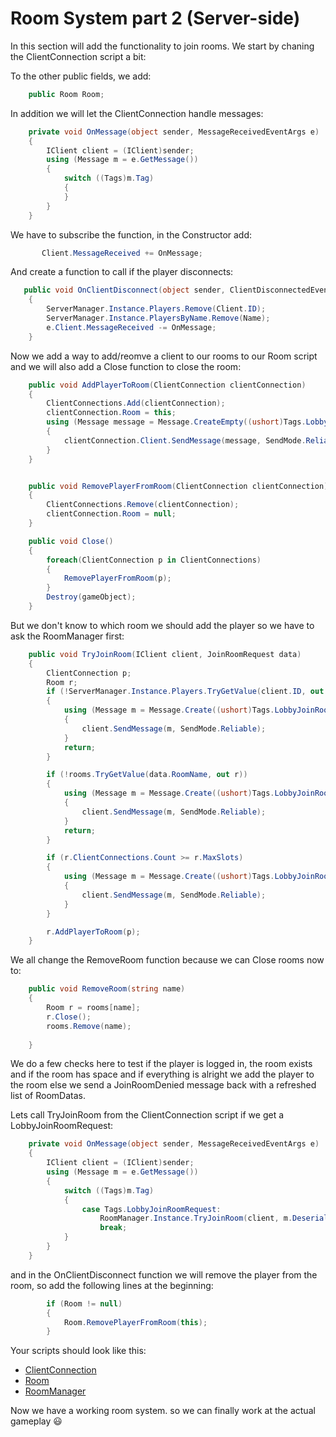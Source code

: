 # Room System part 2 (Server-side)

In this section will add the functionality to join rooms.
We start by chaning the ClientConnection script a bit:

To the other public fields, we add:
```csharp
    public Room Room;
```

In addition we will let the ClientConnection handle messages:
```csharp
    private void OnMessage(object sender, MessageReceivedEventArgs e)
    {
        IClient client = (IClient)sender;
        using (Message m = e.GetMessage())
        {
            switch ((Tags)m.Tag)
            {
            }
        }
    }
```

We have to subscribe the function, in the Constructor add:
```csharp
       Client.MessageReceived += OnMessage;
```

And create a function to call if the player disconnects:
```csharp
   public void OnClientDisconnect(object sender, ClientDisconnectedEventArgs e)
    {
        ServerManager.Instance.Players.Remove(Client.ID);
        ServerManager.Instance.PlayersByName.Remove(Name);
        e.Client.MessageReceived -= OnMessage;
    }
```

Now we add a way to add/reomve a client to our rooms to our Room script and we will also add a Close function to close the room:
```csharp
    public void AddPlayerToRoom(ClientConnection clientConnection)
    {
        ClientConnections.Add(clientConnection);
        clientConnection.Room = this;
        using (Message message = Message.CreateEmpty((ushort)Tags.LobbyJoinRoomAccepted))
        {
            clientConnection.Client.SendMessage(message, SendMode.Reliable);
        }
    }


    public void RemovePlayerFromRoom(ClientConnection clientConnection)
    {
        ClientConnections.Remove(clientConnection);
     	clientConnection.Room = null;
    }

    public void Close()
    {
        foreach(ClientConnection p in ClientConnections)
        {
            RemovePlayerFromRoom(p);
        }
        Destroy(gameObject);
    }
```

But we don't know to which room we should add the player so we have to ask the RoomManager first:
```csharp
    public void TryJoinRoom(IClient client, JoinRoomRequest data)
    {
        ClientConnection p;
        Room r;
        if (!ServerManager.Instance.Players.TryGetValue(client.ID, out p))
        {
            using (Message m = Message.Create((ushort)Tags.LobbyJoinRoomDenied, new LobbyInfoData(GetRoomDataList())))
            {
                client.SendMessage(m, SendMode.Reliable);
            }
            return;
        }

        if (!rooms.TryGetValue(data.RoomName, out r))
        {
            using (Message m = Message.Create((ushort)Tags.LobbyJoinRoomDenied, new LobbyInfoData(GetRoomDataList())))
            {
                client.SendMessage(m, SendMode.Reliable);
            }
            return;
        }

        if (r.ClientConnections.Count >= r.MaxSlots)
        {
            using (Message m = Message.Create((ushort)Tags.LobbyJoinRoomDenied, new LobbyInfoData(GetRoomDataList())))
            {
                client.SendMessage(m, SendMode.Reliable);
            }
        }

        r.AddPlayerToRoom(p);
    }
```

We all change the RemoveRoom function because we can Close rooms now to:
```csharp
    public void RemoveRoom(string name)
    {
        Room r = rooms[name];
        r.Close();
        rooms.Remove(name);
        
    }
```

We do a few checks here to test if the player is logged in, the room exists and if the room has space and if everything is alright we add the player to the room else we send a JoinRoomDenied message back with a refreshed list of RoomDatas.

Lets call TryJoinRoom from the ClientConnection script if we get a LobbyJoinRoomRequest:
```csharp
    private void OnMessage(object sender, MessageReceivedEventArgs e)
    {
        IClient client = (IClient)sender;
        using (Message m = e.GetMessage())
        {
            switch ((Tags)m.Tag)
            {
                case Tags.LobbyJoinRoomRequest:
                    RoomManager.Instance.TryJoinRoom(client, m.Deserialize<JoinRoomRequest>());
                    break;
            }
        }
    }
```

and in the OnClientDisconnect function we will remove the player from the room, so add the following lines at the beginning:
```csharp
        if (Room != null)
        {
            Room.RemovePlayerFromRoom(this);
        }
```

Your scripts should look like this:

- [ClientConnection](https://pastebin.com/VixNs1q9)
- [Room](https://pastebin.com/MHPGRAbj)
- [RoomManager](https://pastebin.com/j9eXBM5h)

Now we have a working room system. so we can finally work at the actual gameplay :smiley: 
